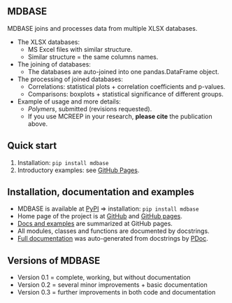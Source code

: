 MDBASE
------

MDBASE joins and processes data from multiple XLSX databases.

* The XLSX databases:
    - MS Excel files with similar structure.
    - Similar structure = the same columns names.
* The joining of databases:
    - The databases are auto-joined into one pandas.DataFrame object.
* The processing of joined databases:
	- Correlations: statistical plots + correlation coefficients and p-values.
	- Comparisons: boxplots + statistical significance of different groups.
* Example of usage and more details:
	- *Polymers*, submitted (revisions requested).
	- If you use MCREEP in your research, **please cite** the publication above.

Quick start
-----------
1. Installation: `pip install mdbase`
2. Introductory examples: see
   [GitHub Pages](https://mirekslouf.github.io/mdbase/docs).

Installation, documentation and examples
----------------------------------------
* MDBASE is available at
  [PyPI](https://pypi.org/project/mdbase/)
  &rArr; installation: `pip install mdbase`
* Home page of the project is at
  [GitHub](https://github.com/mirekslouf/mdbase/) 
  and [GitHub pages](https://mirekslouf.github.io/mdbase/).
* [Docs and examples](https://mirekslouf.github.io/mdbase/docs/)
  are summarized at GitHub pages.
* All modules, classes and functions are documented by docstrings.
* [Full documentation](https://mirekslouf.github.io/mdbase/docs/pdoc.html/index.html)
  was auto-generated from docstrings by [PDoc](https://pdoc.dev).

Versions of MDBASE
------------------
* Version 0.1 = complete, working, but without documentation
* Version 0.2 = several minor improvements + basic documentation
* Version 0.3 = further improvements in both code and documentation

